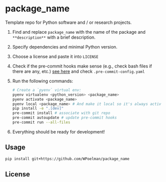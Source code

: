 # package_name

Template repo for Python software and / or research projects.

1. Find and replace `package_name` with the name of the package and `**description**` with a brief description.
2. Specify dependencies and minimal Python version.
3. Choose a license and paste it into `LICENSE`
4. Check if the pre-commit hooks make sense (e.g., check bash files if there are any, etc.)
   [see here](https://pre-commit.com/hooks.html) and check `.pre-commit-config.yaml`
5. Run the following commands:

   ```zsh
   # Create a `pyenv` virtual env:
   pyenv virtualenv <python_version> <package_name>
   pyenv activate <package_name>
   pyenv local <package_name> # And make it local so it's always active in this folder
   pip install -e ".[dev]"
   pre-commit install # associate with git repo
   pre-commit autoupdate # update pre-commit hooks
   pre-commit run --all-files
   ```

6. Everything should be ready for development!

## Usage

```zsh
pip install git+https://github.com/WPoelman/package_name
```

## License

